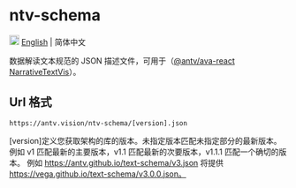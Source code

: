 # ntv-schema

<img src="https://gw.alipayobjects.com/zos/antfincdn/R8sN%24GNdh6/language.svg" width="18"> [English](./README.md) | 简体中文

数据解读文本规范的 JSON 描述文件，可用于（[@antv/ava-react NarrativeTextVis](https://github.com/antvis/AVA/blob/master/packages/ava-react/zh-CN/README.zh-CN.md)）。

## Url 格式

```
https://antv.vision/ntv-schema/[version].json
```

[version]定义您获取架构的库的版本。未指定版本匹配未指定部分的最新版本。例如 v1 匹配最新的主要版本，v1.1 匹配最新的次要版本，v1.1.1 匹配一个确切的版本。
例如 https://antv.github.io/text-schema/v3.json 将提供 https://vega.github.io/text-schema/v3.0.0.json。
